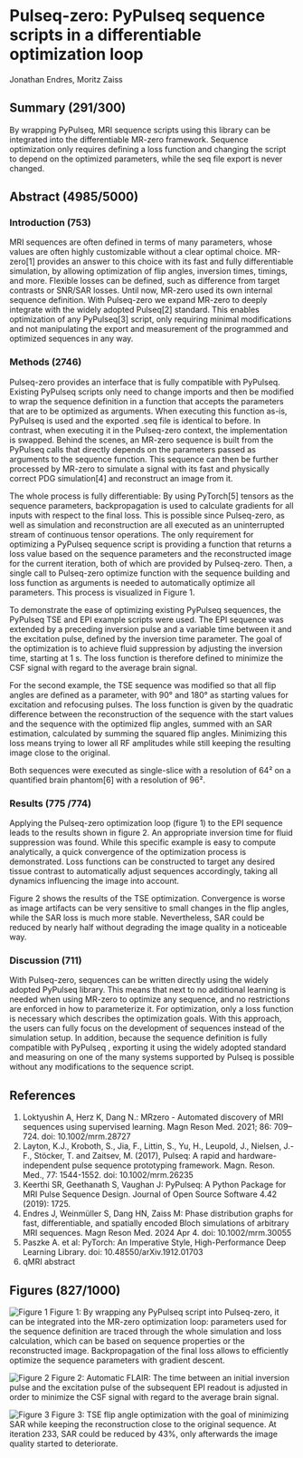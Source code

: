 # Pulseq-zero: PyPulseq sequence scripts in a differentiable optimization loop
Jonathan Endres, Moritz Zaiss

## Summary (291/300)
By wrapping PyPulseq, MRI sequence scripts using this library can be integrated into the differentiable MR-zero framework.
Sequence optimization only requires defining a loss function and changing the script to depend on the optimized parameters, while the seq file export is never changed. 

## Abstract (4985/5000)
### Introduction (753)
MRI sequences are often defined in terms of many parameters, whose values are often highly customizable without a clear optimal choice.
MR-zero[1] provides an answer to this choice with its fast and fully differentiable simulation, by allowing optimization of flip angles, inversion times, timings, and more.
Flexible losses can be defined, such as difference from target contrasts or SNR/SAR losses.
Until now, MR-zero used its own internal sequence definition.
With Pulseq-zero we expand MR-zero to deeply integrate with the widely adopted Pulseq[2] standard.
This enables optimization of any PyPulseq[3] script, only requiring minimal modifications and not manipulating the export and measurement of the programmed and optimized sequences in any way.

### Methods (2746)
Pulseq-zero provides an interface that is fully compatible with PyPulseq.
Existing PyPulseq scripts only need to change imports and then be modified to wrap the sequence definition in a function that accepts the parameters that are to be optimized as arguments.
When executing this function as-is, PyPulseq is used and the exported .seq file is identical to before.
In contrast, when executing it in the Pulseq-zero context, the implementation is swapped.
Behind the scenes, an MR-zero sequence is built from the PyPulseq calls that directly depends on the parameters passed as arguments to the sequence function.
This sequence can then be further processed by MR-zero to simulate a signal with its fast and physically correct PDG simulation[4] and reconstruct an image from it.

The whole process is fully differentiable: By using PyTorch[5] tensors as the sequence parameters, backpropagation is used to calculate gradients for all inputs with respect to the final loss.
This is possible since Pulseq-zero, as well as simulation and reconstruction are all executed as an uninterrupted stream of continuous tensor operations.
The only requirement for optimizing a PyPulseq sequence script is providing a function that returns a loss value based on the sequence parameters and the reconstructed image for the current iteration, both of which are provided by Pulseq-zero.
Then, a single call to Pulseq-zero optimize function with the sequence building and loss function as arguments is needed to automatically optimize all parameters.
This process is visualized in Figure 1.

To demonstrate the ease of optimizing existing PyPulseq sequences, the PyPulseq TSE and EPI example scripts were used.
The EPI sequence was extended by a preceding inversion pulse and a variable time between it and the excitation pulse, defined by the inversion time parameter.
The goal of the optimization is to achieve fluid suppression by adjusting the inversion time, starting at 1 s.
The loss function is therefore defined to minimize the CSF signal with regard to the average brain signal.

For the second example, the TSE sequence was modified so that all flip angles are defined as a parameter, with 90° and 180° as starting values for excitation and refocusing pulses.
The loss function is given by the quadratic difference between the reconstruction of the sequence with the start values and the sequence with the optimized flip angles, summed with an SAR estimation, calculated by summing the squared flip angles.
Minimizing this loss means trying to lower all RF amplitudes while still keeping the resulting image close to the original.

Both sequences were executed as single-slice with a resolution of 64² on a quantified brain phantom[6] with a resolution of 96².

### Results (775 /774)
Applying the Pulseq-zero optimization loop (figure 1) to the EPI sequence leads to the results shown in figure 2. An appropriate inversion time for fluid suppression was found. While this specific example is easy to compute analytically, a quick convergence of the optimization process is demonstrated. Loss functions can be constructed to target any desired tissue contrast to automatically adjust sequences accordingly, taking all dynamics influencing the image into account.

Figure 2 shows the results of the TSE optimization. Convergence is worse as image artifacts can be very sensitive to small changes in the flip angles, while the SAR loss is much more stable. Nevertheless, SAR could be reduced by nearly half without degrading the image quality in a noticeable way. 

### Discussion (711)
With Pulseq-zero, sequences can be written directly using the widely adopted PyPulseq library.
This means that next to no additional learning is needed when using MR-zero to optimize any sequence, and no restrictions are enforced in how to parameterize it.
For optimization, only a loss function is necessary which describes the optimization goals.
With this approach, the users can fully focus on the development of sequences instead of the simulation setup.
In addition, because the sequence definition is fully compatible with PyPulseq , exporting it using the widely adopted standard and measuring on one of the many systems supported by Pulseq is possible without any modifications to the sequence script. 
 
## References
1. Loktyushin A, Herz K, Dang N.: MRzero - Automated discovery of MRI sequences using supervised learning. Magn Reson Med. 2021; 86: 709–724. doi: 10.1002/mrm.28727
2. Layton, K.J., Kroboth, S., Jia, F., Littin, S., Yu, H., Leupold, J., Nielsen, J.-F., Stöcker, T. and Zaitsev, M. (2017), Pulseq: A rapid and hardware-independent pulse sequence prototyping framework. Magn. Reson. Med., 77: 1544-1552. doi: 10.1002/mrm.26235
3. Keerthi SR, Geethanath S, Vaughan J: PyPulseq: A Python Package for MRI Pulse Sequence Design. Journal of Open Source Software 4.42 (2019): 1725.
4. Endres J, Weinmüller S, Dang HN, Zaiss M: Phase distribution graphs for fast, differentiable, and spatially encoded Bloch simulations of arbitrary MRI sequences. Magn Reson Med. 2024 Apr 4. doi: 10.1002/mrm.30055
5. Paszke A. et al: PyTorch: An Imperative Style, High-Performance Deep Learning Library. doi: 10.48550/arXiv.1912.01703
6. qMRI abstract

## Figures (827/1000)

![Figure 1](schematic.png)
Figure 1:
By wrapping any PyPulseq script into Pulseq-zero, it can be integrated into the MR-zero optimization loop:
parameters used for the sequence definition are traced through the whole simulation and loss calculation, which can be based on sequence properties or the reconstructed image.
Backpropagation of the final loss allows to efficiently optimize the sequence parameters with gradient descent.

![Figure 2](flair_optim.png)
Figure 2:
Automatic FLAIR:
The time between an initial inversion pulse and the excitation pulse of the subsequent EPI readout is adjusted in order to minimize the CSF signal with regard to the average brain signal.

![Figure 3](tse_optim.png)
Figure 3:
TSE flip angle optimization with the goal of minimizing SAR while keeping the reconstruction close to the original sequence.
At iteration 233, SAR could be reduced by 43%, only afterwards the image quality started to deteriorate.
